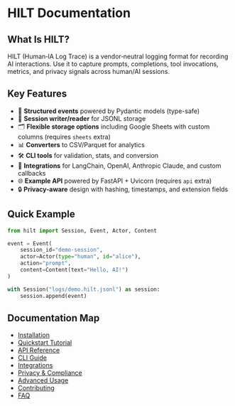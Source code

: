 # HILT Documentation

## What Is HILT?

HILT (Human‑IA Log Trace) is a vendor‑neutral logging format for recording AI interactions. Use it to capture prompts, completions, tool invocations, metrics, and privacy signals across human/AI sessions.

## Key Features

- 🧾 **Structured events** powered by Pydantic models (type-safe)
- 🧰 **Session writer/reader** for JSONL storage
- 🗂 **Flexible storage options** including Google Sheets with custom columns (requires `sheets` extra)
- 📊 **Converters** to CSV/Parquet for analytics
- 🛠 **CLI tools** for validation, stats, and conversion
- 🔌 **Integrations** for LangChain, OpenAI, Anthropic Claude, and custom callbacks
- 🌐 **Example API** powered by FastAPI + Uvicorn (requires `api` extra)
- 🔒 **Privacy-aware** design with hashing, timestamps, and extension fields

## Quick Example

```python
from hilt import Session, Event, Actor, Content

event = Event(
    session_id="demo-session",
    actor=Actor(type="human", id="alice"),
    action="prompt",
    content=Content(text="Hello, AI!")
)

with Session("logs/demo.hilt.jsonl") as session:
    session.append(event)
```

## Documentation Map

- [Installation](installation.md)
- [Quickstart Tutorial](quickstart.md)
- [API Reference](api.md)
- [CLI Guide](cli.md)
- [Integrations](integrations.md)
- [Privacy & Compliance](privacy.md)
- [Advanced Usage](advanced.md)
- [Contributing](contributing.md)
- [FAQ](faq.md)
